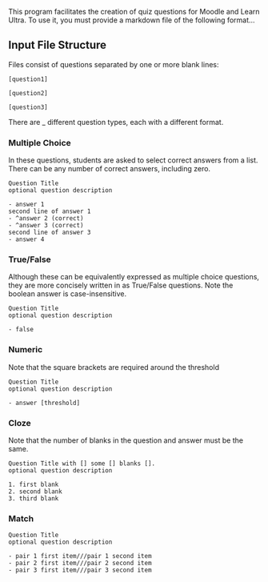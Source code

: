 This program facilitates the creation of quiz questions for Moodle and Learn Ultra. 
To use it, you must provide a markdown file of the following format...

## Input File Structure
Files consist of questions separated by one or more blank lines:

```
[question1]

[question2]

[question3]
```

There are _ different question types, each with a different format.

### Multiple Choice
In these questions, students are asked to select correct answers from a list. There can be any number of correct answers, including zero.

```
Question Title
optional question description

- answer 1
second line of answer 1
- ^answer 2 (correct)
- ^answer 3 (correct)
second line of answer 3
- answer 4
```

### True/False
Although these can be equivalently expressed as multiple choice questions, they are more concisely written in as True/False questions. 
Note the boolean answer is case-insensitive.

```
Question Title
optional question description

- false
```

### Numeric
Note that the square brackets are required around the threshold

```
Question Title
optional question description

- answer [threshold]
```

### Cloze
Note that the number of blanks in the question and answer must be the same.

```
Question Title with [] some [] blanks [].
optional question description

1. first blank
2. second blank
3. third blank
```

### Match
```
Question Title
optional question description

- pair 1 first item///pair 1 second item
- pair 2 first item///pair 2 second item
- pair 3 first item///pair 3 second item
```